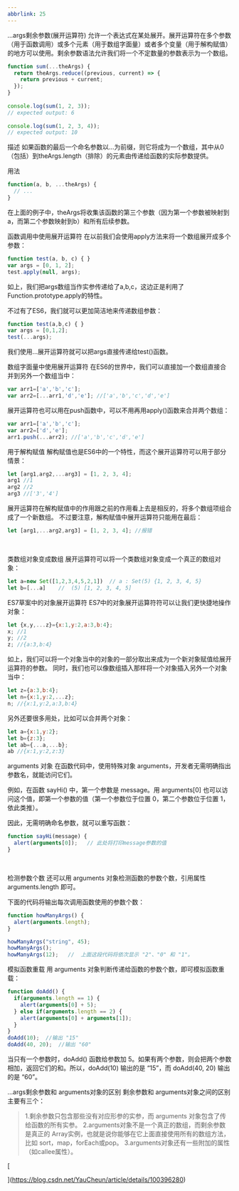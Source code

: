 ```yaml
---
abbrlink: 25
---
```

…args剩余参数(展开运算符)
允许一个表达式在某处展开。展开运算符在多个参数（用于函数调用）或多个元素（用于数组字面量）或者多个变量（用于解构赋值）的地方可以使用。剩余参数语法允许我们将一个不定数量的参数表示为一个数组。
​

```javascript
function sum(...theArgs) {
  return theArgs.reduce((previous, current) => {
    return previous + current;
  });
}
 
console.log(sum(1, 2, 3));
// expected output: 6
 
console.log(sum(1, 2, 3, 4));
// expected output: 10
```
描述
如果函数的最后一个命名参数以…为前缀，则它将成为一个数组，其中从0（包括）到theArgs.length（排除）的元素由传递给函数的实际参数提供。
​

用法
```javascript
function(a, b, ...theArgs) {
  // ...
}
```
在上面的例子中，theArgs将收集该函数的第三个参数（因为第一个参数被映射到a，而第二个参数映射到b）和所有后续参数。
​

函数调用中使用展开运算符
在以前我们会使用apply方法来将一个数组展开成多个参数：
​

```javascript
function test(a, b, c) { }
var args = [0, 1, 2];
test.apply(null, args);
```
如上，我们把args数组当作实参传递给了a,b,c，这边正是利用了Function.prototype.apply的特性。
​

不过有了ES6，我们就可以更加简洁地来传递数组参数：
​

```javascript
function test(a,b,c) { }
var args = [0,1,2];
test(...args);
```
我们使用…展开运算符就可以把args直接传递给test()函数。
​

数组字面量中使用展开运算符
在ES6的世界中，我们可以直接加一个数组直接合并到另外一个数组当中：
​

```javascript
var arr1=['a','b','c'];
var arr2=[...arr1,'d','e']; //['a','b','c','d','e']
```


展开运算符也可以用在push函数中，可以不用再用apply()函数来合并两个数组：
​

```javascript
var arr1=['a','b','c'];
var arr2=['d','e'];
arr1.push(...arr2); //['a','b','c','d','e']
```


用于解构赋值
解构赋值也是ES6中的一个特性，而这个展开运算符可以用于部分情景：
​

```javascript
let [arg1,arg2,...arg3] = [1, 2, 3, 4];
arg1 //1
arg2 //2
arg3 //['3','4']
```


展开运算符在解构赋值中的作用跟之前的作用看上去是相反的，将多个数组项组合成了一个新数组。
不过要注意，解构赋值中展开运算符只能用在最后：
​

```javascript
let [arg1,...arg2,arg3] = [1, 2, 3, 4]; //报错
```
​

类数组对象变成数组
展开运算符可以将一个类数组对象变成一个真正的数组对象：
​

```javascript
let a=new Set([1,2,3,4,5,2,1])  // a : Set(5) {1, 2, 3, 4, 5}
let b=[...a]    //  (5) [1, 2, 3, 4, 5]
```
ES7草案中的对象展开运算符
ES7中的对象展开运算符符可以让我们更快捷地操作对象：
​

```javascript
let {x,y,...z}={x:1,y:2,a:3,b:4};
x; //1
y; //2
z; //{a:3,b:4}
```


如上，我们可以将一个对象当中的对象的一部分取出来成为一个新对象赋值给展开运算符的参数。
同时，我们也可以像数组插入那样将一个对象插入另外一个对象当中：
​

```javascript
let z={a:3,b:4};
let n={x:1,y:2,...z};
n; //{x:1,y:2,a:3,b:4}
```


另外还要很多用处，比如可以合并两个对象：
​

```javascript
let a={x:1,y:2};
let b={z:3};
let ab={...a,...b};
ab //{x:1,y:2,z:3}
```


arguments 对象
在函数代码中，使用特殊对象 arguments，开发者无需明确指出参数名，就能访问它们。
​

例如，在函数 sayHi() 中，第一个参数是 message。用 arguments[0] 也可以访问这个值，即第一个参数的值（第一个参数位于位置 0，第二个参数位于位置 1，依此类推）。
​

因此，无需明确命名参数，就可以重写函数：
​

```javascript
function sayHi(message) {
  alert(arguments[0]);   // 此处将打印message参数的值
}
```
​

检测参数个数
还可以用 arguments 对象检测函数的参数个数，引用属性 arguments.length 即可。
​

下面的代码将输出每次调用函数使用的参数个数：
​

```javascript
function howManyArgs() {
  alert(arguments.length);
}

howManyArgs("string", 45);
howManyArgs();
howManyArgs(12);   //  上面这段代码将依次显示 "2"、"0" 和 "1"。
```


模拟函数重载
用 arguments 对象判断传递给函数的参数个数，即可模拟函数重载：
​

```javascript
function doAdd() {
  if(arguments.length == 1) {
    alert(arguments[0] + 5);
  } else if(arguments.length == 2) {
    alert(arguments[0] + arguments[1]);
  }
}
doAdd(10);	//输出 "15"
doAdd(40, 20);	//输出 "60"
```


当只有一个参数时，doAdd() 函数给参数加 5。如果有两个参数，则会把两个参数相加，返回它们的和。所以，doAdd(10) 输出的是 “15”，而 doAdd(40, 20) 输出的是 “60”。
​

…args剩余参数和 arguments对象的区别
剩余参数和 arguments对象之间的区别主要有三个：
​

>  1.剩余参数只包含那些没有对应形参的实参，而 arguments 对象包含了传给函数的所有实参。
>  2.arguments对象不是一个真正的数组，而剩余参数是真正的 Array实例，也就是说你能够在它上面直接使用所有的数组方法，比如 sort，map，forEach或pop。
>  3.arguments对象还有一些附加的属性 （如callee属性）。

[

](https://blog.csdn.net/YauCheun/article/details/100396280)
